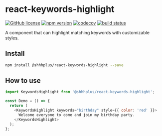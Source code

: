 # react-keywords-highlight

[![GitHub license](https://img.shields.io/badge/license-MIT-blue.svg)](https://github.com/shhhplus/react-keywords-highlight/blob/master/LICENSE) [![npm version](https://img.shields.io/npm/v/@shhhplus/react-keywords-highlight.svg?style=flat)](https://www.npmjs.com/package/@shhhplus/react-keywords-highlight) [![codecov](https://img.shields.io/codecov/c/github/shhhplus/react-keywords-highlight/main?token=4MY5JFP8BX)](https://codecov.io/gh/shhhplus/react-keywords-highlight) [![build status](https://img.shields.io/github/actions/workflow/status/shhhplus/react-keywords-highlight/cd.yml)](https://github.com/shhhplus/react-keywords-highlight/actions)

A component that can highlight matching keywords with customizable styles.

## Install

```sh
npm install @shhhplus/react-keywords-highlight --save
```

## How to use

```javascript
import KeywordsHighlight from '@shhhplus/react-keywords-highlight';

const Demo = () => {
  return (
    <KeywordsHighlight keywords="birthday" style={{ color: 'red' }}>
      Welcome everyone to come and join my birthday party.
    </KeywordsHighlight>
  );
};
```
